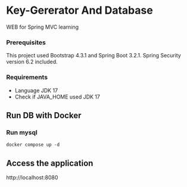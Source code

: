 # Key-Gererator And Database
WEB for Spring MVC learning

### Prerequisites
This project used Bootstrap 4.3.1 and Spring Boot 3.2.1.
Spring Security version 6.2 included.

### Requirements
* Language JDK 17
* Check if JAVA_HOME used JDK 17

## Run DB with Docker
### Run mysql
```
docker compose up -d
```




## Access the application
http://localhost:8080